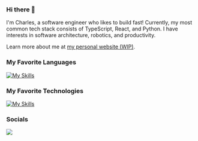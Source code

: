 <!--
**C41M50N/C41M50N** is a ✨ _special_ ✨ repository because its `README.md` (this file) appears on your GitHub profile.

Here are some ideas to get you started:

- 🔭 I’m currently working on ...
- 🌱 I’m currently learning ...
- 👯 I’m looking to collaborate on ...
- 🤔 I’m looking for help with ...
- 💬 Ask me about ...
- 📫 How to reach me: ...
- 😄 Pronouns: ...
- ⚡ Fun fact: ...
-->

### Hi there 👋

I'm Charles, a software engineer who likes to build fast! Currently, my most common tech stack consists of TypeScript, React, and Python. I have interests in software architecture, robotics, and productivity.

Learn more about me at [my personal website (WIP)](https://www.cbuff.dev/?ref=github).


### My Favorite Languages

[![My Skills](https://skillicons.dev/icons?i=ts,py,go,kotlin,html,css)](https://skillicons.dev)


### My Favorite Technologies

[![My Skills](https://skillicons.dev/icons?i=astro,remix,nextjs,prisma,tailwind,fastapi,mongodb,postgres,redis,docker,gcp,vercel)](https://skillicons.dev)


### Socials
<a href="https://www.linkedin.com/in/charles-buffington" target="_blank" rel="noreferrer">
  <img src="https://img.shields.io/badge/linkedin-%230077B5.svg?style=for-the-badge&logo=linkedin&logoColor=white" />
</a>

